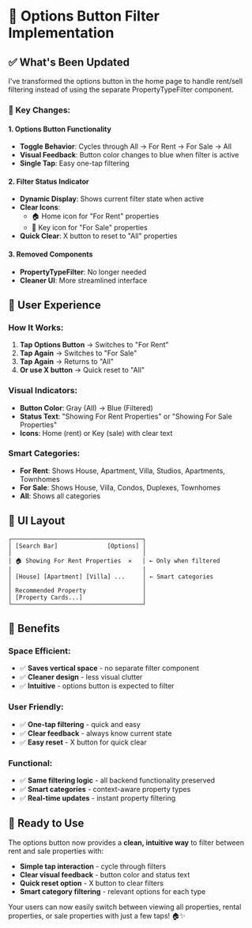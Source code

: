 # 🔄 Options Button Filter Implementation

## ✅ What's Been Updated

I've transformed the options button in the home page to handle rent/sell filtering instead of using the separate PropertyTypeFilter component.

### **🔧 Key Changes:**

#### **1. Options Button Functionality**
- **Toggle Behavior**: Cycles through All → For Rent → For Sale → All
- **Visual Feedback**: Button color changes to blue when filter is active
- **Single Tap**: Easy one-tap filtering

#### **2. Filter Status Indicator**
- **Dynamic Display**: Shows current filter state when active
- **Clear Icons**: 
  - 🏠 Home icon for "For Rent" properties
  - 🔑 Key icon for "For Sale" properties
- **Quick Clear**: X button to reset to "All" properties

#### **3. Removed Components**
- **PropertyTypeFilter**: No longer needed
- **Cleaner UI**: More streamlined interface

## 🎨 User Experience

### **How It Works:**
1. **Tap Options Button** → Switches to "For Rent"
2. **Tap Again** → Switches to "For Sale" 
3. **Tap Again** → Returns to "All"
4. **Or use X button** → Quick reset to "All"

### **Visual Indicators:**
- **Button Color**: Gray (All) → Blue (Filtered)
- **Status Text**: "Showing For Rent Properties" or "Showing For Sale Properties"
- **Icons**: Home (rent) or Key (sale) with clear text

### **Smart Categories:**
- **For Rent**: Shows House, Apartment, Villa, Studios, Apartments, Townhomes
- **For Sale**: Shows House, Villa, Condos, Duplexes, Townhomes
- **All**: Shows all categories

## 📱 UI Layout

```
┌─────────────────────────────────────┐
│ [Search Bar]              [Options] │
│                                     │
│ 🏠 Showing For Rent Properties  ✕   │ ← Only when filtered
│                                     │
│ [House] [Apartment] [Villa] ...     │ ← Smart categories
│                                     │
│ Recommended Property                │
│ [Property Cards...]                 │
└─────────────────────────────────────┘
```

## 🎯 Benefits

### **Space Efficient:**
- ✅ **Saves vertical space** - no separate filter component
- ✅ **Cleaner design** - less visual clutter
- ✅ **Intuitive** - options button is expected to filter

### **User Friendly:**
- ✅ **One-tap filtering** - quick and easy
- ✅ **Clear feedback** - always know current state
- ✅ **Easy reset** - X button for quick clear

### **Functional:**
- ✅ **Same filtering logic** - all backend functionality preserved
- ✅ **Smart categories** - context-aware property types
- ✅ **Real-time updates** - instant property filtering

## 🚀 Ready to Use

The options button now provides a **clean, intuitive way** to filter between rent and sale properties with:

- **Simple tap interaction** - cycle through filters
- **Clear visual feedback** - button color and status text
- **Quick reset option** - X button to clear filters
- **Smart category filtering** - relevant options for each type

Your users can now easily switch between viewing all properties, rental properties, or sale properties with just a few taps! 🏠✨
